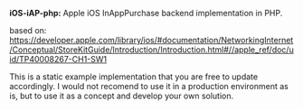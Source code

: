 **iOS-iAP-php:** Apple iOS InAppPurchase backend implementation in PHP.

based on:
https://developer.apple.com/library/ios/#documentation/NetworkingInternet/Conceptual/StoreKitGuide/Introduction/Introduction.html#//apple_ref/doc/uid/TP40008267-CH1-SW1

This is a static example implementation that you are free to update accordingly.
I would not recomend to use it in a production environment as is, but to use it as a concept and develop your own solution.
